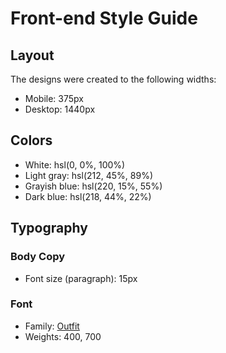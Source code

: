 # Front-end Style Guide

## Layout

The designs were created to the following widths:

-   Mobile: 375px
-   Desktop: 1440px

## Colors

- White: hsl(0, 0%, 100%)
- Light gray: hsl(212, 45%, 89%)
- Grayish blue: hsl(220, 15%, 55%)
- Dark blue: hsl(218, 44%, 22%)

## Typography

### Body Copy

-   Font size (paragraph): 15px

### Font

-   Family: [Outfit](https://fonts.google.com/specimen/Outfit)
-   Weights: 400, 700
